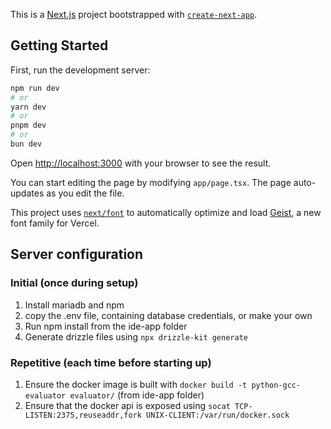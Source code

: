This is a [Next.js](https://nextjs.org) project bootstrapped with [`create-next-app`](https://nextjs.org/docs/app/api-reference/cli/create-next-app).

## Getting Started

First, run the development server:

```bash
npm run dev
# or
yarn dev
# or
pnpm dev
# or
bun dev
```

Open [http://localhost:3000](http://localhost:3000) with your browser to see the result.

You can start editing the page by modifying `app/page.tsx`. The page auto-updates as you edit the file.

This project uses [`next/font`](https://nextjs.org/docs/app/building-your-application/optimizing/fonts) to automatically optimize and load [Geist](https://vercel.com/font), a new font family for Vercel.

## Server configuration
### Initial (once during setup)
1. Install mariadb and npm
2. copy the .env file, containing database credentials, or make your own
3. Run npm install from the ide-app folder
4. Generate drizzle files using `npx drizzle-kit generate`


### Repetitive (each time before starting up)
1. Ensure the docker image is built with `docker build -t python-gcc-evaluator evaluator/` (from ide-app folder)
2. Ensure that the docker api is exposed using `socat TCP-LISTEN:2375,reuseaddr,fork UNIX-CLIENT:/var/run/docker.sock`